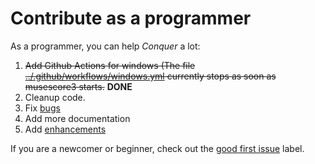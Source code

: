 # Contribute as a programmer

As a programmer, you can help *Conquer* a lot:

1. ~~Add Github Actions for windows (The file [../.github/workflows/windows.yml](../.github/workflows/windows.yml) currently stops as soon as musescore3 starts.~~ **DONE**
2. Cleanup code.
3. Fix [bugs](https://github.com/JCWasmx86/Conquer/labels/bug)
4. Add more documentation
5. Add [enhancements](https://github.com/JCWasmx86/Conquer/labels/enhancement)

If you are a newcomer or beginner, check out the [good first issue](https://github.com/JCWasmx86/Conquer/labels/good%20first%20issue) label.

